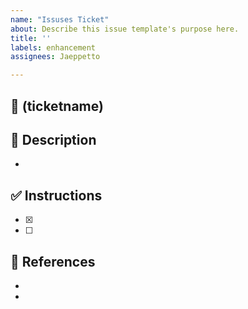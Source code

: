 ```yaml
---
name: "Issuses Ticket"
about: Describe this issue template's purpose here.
title: ''
labels: enhancement
assignees: Jaeppetto

---
```


## 🎫 (ticketname)

## 📝 Description
- 

## ✅ Instructions

- [x] 
- [ ] 

## 🔗 References
- 
-
